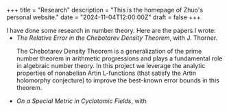 +++
title = "Research"
description = "This is the homepage of Zhuo's personal website."
date = "2024-11-04T12:00:00Z"
draft = false
+++

<div style="margin-bottom: -14px;">I have done some research in number theory. Here are the papers I wrote:</div>

* *The Relative Error in the Chebotarev Density Theorem*, with J. Thorner.

  The Chebotarev Density Theorem is a generalization of the prime number theorem in arithmetic progressions and plays a fundamental role in algebraic number theory. In this project we leverage the analytic properties of nonabelian Artin L-functions (that satisfy the Artin holomorphy conjecture) to improve the best-known error bounds in this theorem.


* *On a Special Metric in Cyclotomic Fields*, with

  
